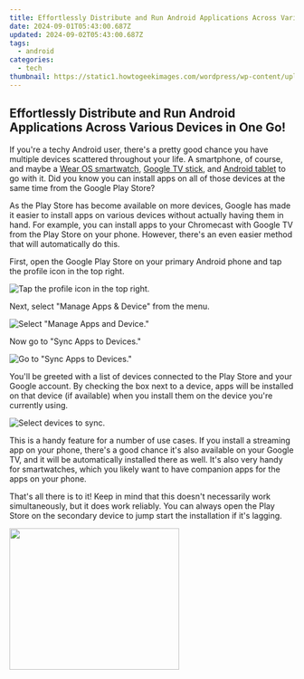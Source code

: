 ```yaml
---
title: Effortlessly Distribute and Run Android Applications Across Various Devices in One Go!
date: 2024-09-01T05:43:00.687Z
updated: 2024-09-02T05:43:00.687Z
tags:
  - android
categories:
  - tech
thumbnail: https://static1.howtogeekimages.com/wordpress/wp-content/uploads/2023/09/google-play-store-pixel.jpg
---
```


## Effortlessly Distribute and Run Android Applications Across Various Devices in One Go!

If you're a techy Android user, there's a pretty good chance you have multiple devices scattered throughout your life. A smartphone, of course, and maybe a [Wear OS smartwatch](https://ai-topics.techidaily.com/new-exploring-ai-face-generators/), [Google TV stick](https://fake-location.techidaily.com/wondering-the-best-alternative-to-hola-on-apple-iphone-6s-plus-here-is-the-answer-drfone-by-drfone-virtual-ios/), and [Android tablet](https://youtube-sure.techidaily.com/16757146-updated-bite-sized-video-knowledge-now/) to go with it. Did you know you can install apps on all of those devices at the same time from the Google Play Store?

 As the Play Store has become available on more devices, Google has made it easier to install apps on various devices without actually having them in hand. For example, you can install apps to your Chromecast with Google TV from the Play Store on your phone. However, there's an even easier method that will automatically do this.

 First, open the Google Play Store on your primary Android phone and tap the profile icon in the top right.

![Tap the profile icon in the top right.](https://static1.howtogeekimages.com/wordpress/wp-content/uploads/2023/10/screenshot_20231011-162308.png) 

 Next, select "Manage Apps & Device" from the menu.

![Select "Manage Apps and Device."](https://static1.howtogeekimages.com/wordpress/wp-content/uploads/2023/10/screenshot_20231011-162327.png) 

 Now go to "Sync Apps to Devices."

![Go to "Sync Apps to Devices."](https://static1.howtogeekimages.com/wordpress/wp-content/uploads/2023/10/screenshot_20231011-162338.png) 

 You'll be greeted with a list of devices connected to the Play Store and your Google account. By checking the box next to a device, apps will be installed on that device (if available) when you install them on the device you're currently using.

![Select devices to sync.](https://static1.howtogeekimages.com/wordpress/wp-content/uploads/2023/10/screenshot_20231011-162815.png) 

 This is a handy feature for a number of use cases. If you install a streaming app on your phone, there's a good chance it's also available on your Google TV, and it will be automatically installed there as well. It's also very handy for smartwatches, which you likely want to have companion apps for the apps on your phone.

 That's all there is to it! Keep in mind that this doesn't necessarily work simultaneously, but it does work reliably. You can always open the Play Store on the secondary device to jump start the installation if it's lagging.

<ins class="adsbygoogle"
     style="display:block"
     data-ad-format="autorelaxed"
     data-ad-client="ca-pub-7571918770474297"
     data-ad-slot="1223367746"></ins>



<ins class="adsbygoogle"
     style="display:block"
     data-ad-client="ca-pub-7571918770474297"
     data-ad-slot="8358498916"
     data-ad-format="auto"
     data-full-width-responsive="true"></ins>



<!-- affiliate ads begin -->
<a href="https://printrendy.pxf.io/c/5597632/1453719/17020" target="_top" id="1453719"><img src="//a.impactradius-go.com/display-ad/17020-1453719" border="0" alt="" width="300" height="250"/></a><img height="0" width="0" src="https://imp.pxf.io/i/5597632/1453719/17020" style="position:absolute;visibility:hidden;" border="0" />
<!-- affiliate ads end -->